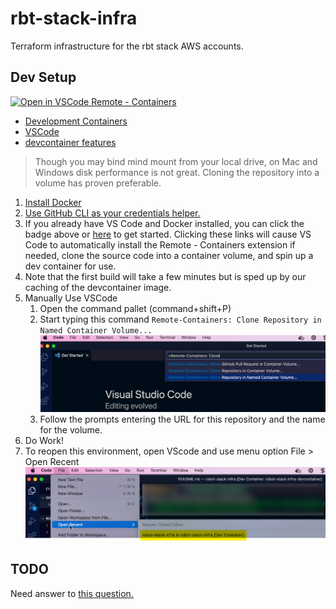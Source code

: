 # rbt-stack-infra

Terraform infrastructure for the rbt stack AWS accounts.

## Dev Setup

[![Open in VSCode Remote - Containers](https://img.shields.io/static/v1?label=Remote%20-%20Containers&message=Open&color=blue&logo=visualstudiocode)](https://vscode.dev/redirect?url=vscode://ms-vscode-remote.remote-containers/cloneInVolume?url=https://github.com/opent/rbt-stack-infra)

- [Development Containers](https://containers.dev/)
- [VSCode](https://code.visualstudio.com/docs/remote/containers)
- [devcontainer features](https://code.visualstudio.com/blogs/2022/09/15/dev-container-features)

> Though you may bind mind mount from your local drive, on Mac and Windows disk performance is not great. Cloning the repository into a volume has proven preferable.

1. [Install Docker](https://docs.docker.com/engine/install/)
2. [Use GitHub CLI as your credentials helper.](https://docs.github.com/en/get-started/getting-started-with-git/caching-your-github-credentials-in-git#github-cli)
3. If you already have VS Code and Docker installed, you can click the badge above or [here](https://vscode.dev/redirect?url=vscode://ms-vscode-remote.remote-containers/cloneInVolume?url=https://github.com/opent/rbt-stack-infra) to get started. Clicking these links will cause VS Code to automatically install the Remote - Containers extension if needed, clone the source code into a container volume, and spin up a dev container for use.
4. Note that the first build will take a few minutes but is sped up by our caching of the devcontainer image.
5. Manually Use VSCode
   1. Open the command pallet (command+shift+P)
   2. Start typing this command `Remote-Containers: Clone Repository in Named Container Volume...` ![File > Open Recent](/docs/images/command_pallet.png)
   3. Follow the prompts entering the URL for this repository and the name for the volume.
6. Do Work!
7. To reopen this environment, open VScode and use menu option File > Open Recent
   ![File > Open Recent](/docs/images/use_recent.png)

## TODO

Need answer to [this question.](https://github.com/devcontainers/ci/issues/89#issuecomment-1264343938)
